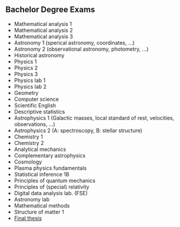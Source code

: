 <!-- 
.. link: 
.. description: 
.. tags: 
.. date: 2013/08/22 10:42:45
.. title: Bachelor
.. slug: bachelor
-->

## Bachelor Degree Exams

* Mathematical analysis 1 <!--23-->
* Mathematical analysis 2 <!--20-->
* Mathematical analysis 3 <!--21-->
* Astronomy 1 (sperical astronomy, coordinates, ...) <!--29-->
* Astronomy 2 (observational astronomy, photometry, ...) <!--27-->
* Historical astronomy <!--27-->
* Physics 1 <!--30-->
* Physics 2 <!--30-->
* Physics 3 <!--30-->
* Physics lab 1 <!--28-->
* Physics lab 2 <!--27-->
* Geometry <!--30-->
* Computer science
* Scientific English
* Descriptive statistics <!--20-->
* Astrophysics 1 (Galactic masses, local standard of rest, velocities, observations, ...) <!--30-->
* Astrophysics 2 (A: spectroscopy, B: stellar structure) <!--27-->
* Chemistry 1 <!--25-->
* Chemistry 2 <!--28-->
* Analytical mechanics <!--28-->
* Complementary astrophysics <!--30-->
* Cosmology <!--28-->
* Plasma physics fundamentals <!--26-->
* Statistical inference 1B <!--18-->
* Principles of quantum mechanics <!--27-->
* Principles of (special) relativity <!--25-->
* Digital data analysis lab. (FSE)
* Astronomy lab <!--30+-->
* Mathematical methods <!--26-->
* Structure of matter 1 <!--18-->
* [Final thesis](files/masterThesis.pdf)
